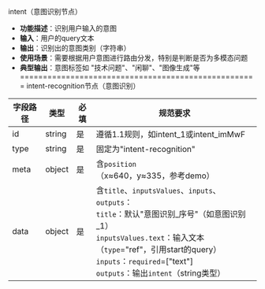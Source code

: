 intent（意图识别节点）
- **功能描述**：识别用户输入的意图
- **输入**：用户的query文本
- **输出**：识别出的意图类别（字符串）
- **使用场景**：需要根据用户意图进行路由分发，特别是判断是否为多模态问题
- **典型输出**：意图标签如 "技术问题"、"闲聊"、"图像生成"等
====================================================
intent-recognition节点（意图识别）

| 字段路径 | 类型     | 必填 | 规范要求                                                                                                                                                                                                  |
|------|--------|----|-------------------------------------------------------------------------------------------------------------------------------------------------------------------------------------------------------|
| id   | string | 是  | 遵循1.1规则，如intent_1或intent_imMwF                                                                                                                                                                        |
| type | string | 是  | 固定为"intent-recognition"                                                                                                                                                                               |
| meta | object | 是  | 含`position`（x≈640，y≈335，参考demo）                                                                                                                                                                       |
| data | object | 是  | 含`title`、`inputsValues`、`inputs`、`outputs`：<br>`title`：默认"意图识别_序号"（如意图识别_1）<br>`inputsValues.text`：输入文本（`type`="ref"，引用start的query）<br>`inputs`：`required`=["text"]<br>`outputs`：输出`intent`（string类型） |
